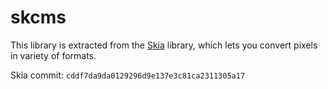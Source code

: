 skcms
================

This library is extracted from the [Skia](https://skia.org) library, which lets you convert pixels in variety of formats.

Skia commit: `cddf7da9da0129296d9e137e3c81ca2311305a17`
